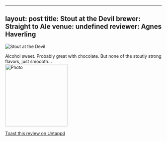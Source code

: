 
---
layout: post
title:  Stout at the Devil
brewer: Straight to Ale
venue: undefined
reviewer: Agnes Haverling
---

![Stout at the Devil](https://assets.untappd.com/photos/2018_10_27/0302713c95c44fec1ff88fe0717d64f9_200x200.jpg)

Alcohol sweet. Probably great with chocolate. But none of the stoutly strong flavors, just smoooth...
						  <br />
						  <img height="200" width="200" src="https://assets.untappd.com/photos/2018_10_27/0302713c95c44fec1ff88fe0717d64f9_200x200.jpg" alt="Photo">         
						
[Toast this review on Untappd](https://untappd.com/user/StoutEmpire/checkin/668656629)
